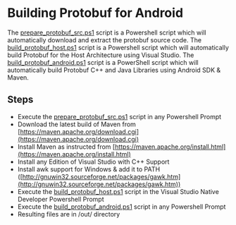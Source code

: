 # Building Protobuf for Android

The [prepare_protobuf_src.ps1](prepare_protobuf_src.ps1) script is a Powershell script which will automatically download and extract the protobuf source code.
The [build_protobuf_host.ps1](build_protobuf_host.ps1) script is a Powershell script which will automatically build Protobuf for the Host Architecture using Visual Studio.
The [build_protobuf_android.ps1](build_protobuf_android.ps1) script is a PowerShell script which will automatically build Protobuf C++ and Java Libraries using Android SDK & Maven.

## Steps
  - Execute the [prepare_protobuf_src.ps1](prepare_protobuf_src.ps1) script in any Powershell Prompt
  - Download the latest build of Maven from [https://maven.apache.org/download.cgi](https://maven.apache.org/download.cgi)
  - Install Maven as instructed from [https://maven.apache.org/install.html](https://maven.apache.org/install.html)
  - Install any Edition of Visual Studio with C++ Support
  - Install awk support for Windows & add it to PATH ([http://gnuwin32.sourceforge.net/packages/gawk.htm](http://gnuwin32.sourceforge.net/packages/gawk.htm))
  - Execute the [build_protobuf_host.ps1](build_protobuf_host.ps1) script in the Visual Studio Native Developer Powershell Prompt
  - Execute the [build_protobuf_android.ps1](build_protobuf_android.ps1) script in any Powershell Prompt
  - Resulting files are in /out/ directory
